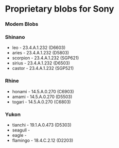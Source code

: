 # Proprietary blobs for Sony

### Modem Blobs
### Shinano
* leo      - 23.4.A.1.232 (D6603)
* aries    - 23.4.A.1.232 (D5803)
* scorpion - 23.4.A.1.232 (SGP621)
* sirius   - 23.4.A.1.232 (D6503)
* castor   - 23.4.A.1.232 (SGP521)

### Rhine
* honami   - 14.5.A.0.270 (C6903)
* amami    - 14.5.A.0.270 (D5503)
* togari   - 14.5.A.0.270 (C6803)

### Yukon
* tianchi  - 19.1.A.0.473 (D5303)
* seagull  -
* eagle    -
* flamingo - 18.4.C.2.12 (D2203)
